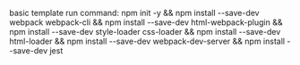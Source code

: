 basic template
run command:
npm init -y && npm install --save-dev webpack webpack-cli && npm install --save-dev html-webpack-plugin && npm install --save-dev style-loader css-loader && npm install --save-dev html-loader && npm install --save-dev webpack-dev-server && npm install --save-dev jest
